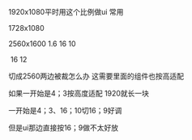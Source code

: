 



1920x1080平时用这个比例做ui 常用

1728x1080

2560x1600 1.6 16 10

​						16 12

切成2560两边被裁怎么办 这需要里面的组件也按高适配

如果一开始是4；3按高度适配 1920就长一块







一开始是4；3、16；10切16；9好调

但是ui那边直接按16；9做不太好放









